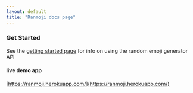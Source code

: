 ```yaml
---
layout: default
title: "Ranmoji docs page"
---
```


### Get Started
See the [getting started page](documentation_articles/getting-started/using-the-api.html) for info on using the random emoji generator API


#### live demo app
[https://ranmoji.herokuapp.com/](https://ranmoji.herokuapp.com/)
